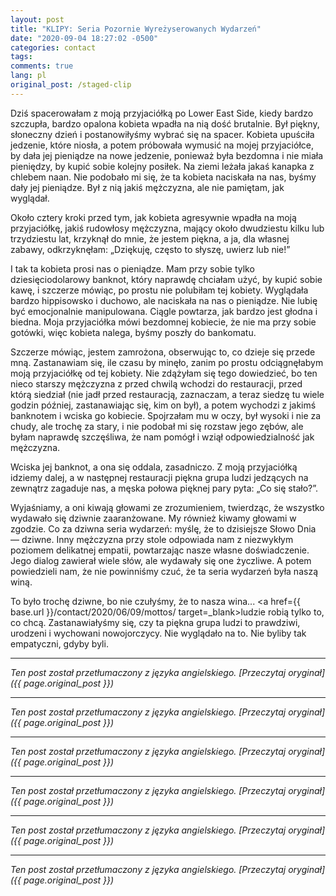 ```yaml
---
layout: post
title: "KLIPY: Seria Pozornie Wyreżyserowanych Wydarzeń"
date: "2020-09-04 18:27:02 -0500"
categories: contact
tags: 
comments: true
lang: pl
original_post: /staged-clip
---
```




Dziś spacerowałam z moją przyjaciółką po Lower East Side, kiedy bardzo szczupła, bardzo opalona kobieta wpadła na nią dość brutalnie. Był piękny, słoneczny dzień i postanowiłyśmy wybrać się na spacer. Kobieta upuściła jedzenie, które niosła, a potem próbowała wymusić na mojej przyjaciółce, by dała jej pieniądze na nowe jedzenie, ponieważ była bezdomna i nie miała pieniędzy, by kupić sobie kolejny posiłek. Na ziemi leżała jakaś kanapka z chlebem naan. Nie podobało mi się, że ta kobieta naciskała na nas, byśmy dały jej pieniądze. Był z nią jakiś mężczyzna, ale nie pamiętam, jak wyglądał.<!-- more -->

Około cztery kroki przed tym, jak kobieta agresywnie wpadła na moją przyjaciółkę, jakiś rudowłosy mężczyzna, mający około dwudziestu kilku lub trzydziestu lat, krzyknął do mnie, że jestem piękna, a ja, dla własnej zabawy, odkrzyknęłam: „Dziękuję, często to słyszę, uwierz lub nie!”

I tak ta kobieta prosi nas o pieniądze. Mam przy sobie tylko dziesięciodolarowy banknot, który naprawdę chciałam użyć, by kupić sobie kawę, i szczerze mówiąc, po prostu nie polubiłam tej kobiety. Wyglądała bardzo hippisowsko i duchowo, ale naciskała na nas o pieniądze. Nie lubię być emocjonalnie manipulowana. Ciągle powtarza, jak bardzo jest głodna i biedna. Moja przyjaciółka mówi bezdomnej kobiecie, że nie ma przy sobie gotówki, więc kobieta nalega, byśmy poszły do bankomatu.

Szczerze mówiąc, jestem zamrożona, obserwując to, co dzieje się przede mną. Zastanawiam się, ile czasu by minęło, zanim po prostu odciągnęłabym moją przyjaciółkę od tej kobiety. Nie zdążyłam się tego dowiedzieć, bo ten nieco starszy mężczyzna z przed chwilą wchodzi do restauracji, przed którą siedział (nie jadł przed restauracją, zaznaczam, a teraz siedzę tu wiele godzin później, zastanawiając się, kim on był), a potem wychodzi z jakimś banknotem i wciska go kobiecie. Spojrzałam mu w oczy, był wysoki i nie za chudy, ale trochę za stary, i nie podobał mi się rozstaw jego zębów, ale byłam naprawdę szczęśliwa, że nam pomógł i wziął odpowiedzialność jak mężczyzna.

Wciska jej banknot, a ona się oddala, zasadniczo. Z moją przyjaciółką idziemy dalej, a w następnej restauracji piękna grupa ludzi jedzących na zewnątrz zagaduje nas, a męska połowa pięknej pary pyta: „Co się stało?”.

Wyjaśniamy, a oni kiwają głowami ze zrozumieniem, twierdząc, że wszystko wydawało się dziwnie zaaranżowane. My również kiwamy głowami w zgodzie. Co za dziwna seria wydarzeń: myślę, że to dzisiejsze Słowo Dnia — dziwne. Inny mężczyzna przy stole odpowiada nam z niezwykłym poziomem delikatnej empatii, powtarzając nasze własne doświadczenie. Jego dialog zawierał wiele słów, ale wydawały się one życzliwe. A potem powiedzieli nam, że nie powinniśmy czuć, że ta seria wydarzeń była naszą winą.

To było trochę dziwne, bo nie czułyśmy, że to nasza wina... <a href={{ base.url }}/contact/2020/06/09/mottos/ target=_blank>ludzie robią tylko to, co chcą</a>. Zastanawiałyśmy się, czy ta piękna grupa ludzi to prawdziwi, urodzeni i wychowani nowojorczycy. Nie wyglądało na to. Nie byliby tak empatyczni, gdyby byli.

---

*Ten post został przetłumaczony z języka angielskiego. [Przeczytaj oryginał]({{ page.original_post }})*

---

*Ten post został przetłumaczony z języka angielskiego. [Przeczytaj oryginał]({{ page.original_post }})*

---

*Ten post został przetłumaczony z języka angielskiego. [Przeczytaj oryginał]({{ page.original_post }})*

---

*Ten post został przetłumaczony z języka angielskiego. [Przeczytaj oryginał]({{ page.original_post }})*

---

*Ten post został przetłumaczony z języka angielskiego. [Przeczytaj oryginał]({{ page.original_post }})*

---

*Ten post został przetłumaczony z języka angielskiego. [Przeczytaj oryginał]({{ page.original_post }})*
